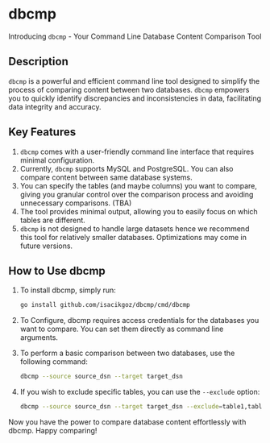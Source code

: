 # dbcmp

Introducing `dbcmp` - Your Command Line Database Content Comparison Tool

## Description

`dbcmp` is a powerful and efficient command line tool designed to simplify the process of comparing content between two databases. `dbcmp` empowers you to quickly identify discrepancies and inconsistencies in data, facilitating data integrity and accuracy.

## Key Features

1. `dbcmp` comes with a user-friendly command line interface that requires minimal configuration.
2. Currently, `dbcmp` supports MySQL and PostgreSQL. You can also compare content between same database systems.
3. You can specify the tables (and maybe columns) you want to compare, giving you granular control over the comparison process and avoiding unnecessary comparisons. (TBA)
4. The tool provides minimal output, allowing you to easily focus on which tables are different.
5. `dbcmp` is not designed to handle large datasets hence we recommend this tool for relatively smaller databases. Optimizations may come in future versions.

## How to Use dbcmp

1. To install dbcmp, simply run:

   ```sh
   go install github.com/isacikgoz/dbcmp/cmd/dbcmp
   ```

2. To Configure, dbcmp requires access credentials for the databases you want to compare. You can set them directly as command line arguments.

3. To perform a basic comparison between two databases, use the following command:

   ```sh
   dbcmp --source source_dsn --target target_dsn
   ```

4. If you wish to exclude specific tables, you can use the `--exclude` option:

   ```sh
   dbcmp --source source_dsn --target target_dsn --exclude=table1,table2
   ```

Now you have the power to compare database content effortlessly with dbcmp. Happy comparing!
